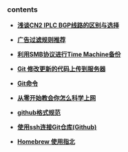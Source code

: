 ### contents

- **[浅谈CN2 IPLC BGP线路的区别与选择](https://vanhiupun.github.io/article/%E6%B5%85%E8%B0%88CN2%20IPLC%20BGP%E7%BA%BF%E8%B7%AF%E7%9A%84%E5%8C%BA%E5%88%AB%E4%B8%8E%E9%80%89%E6%8B%A9)**

- **[广告过滤规则推荐](https://vanhiupun.github.io/article/%E5%B9%BF%E5%91%8A%E8%BF%87%E6%BB%A4%E8%A7%84%E5%88%99%E6%8E%A8%E8%8D%90)**


- **[利用SMB协议进行Time Machine备份](https://vanhiupun.github.io/article/%E5%88%A9%E7%94%A8%20SMB%20%E5%8D%8F%E8%AE%AE%E8%BF%9B%E8%A1%8C%20Time%20Machine%20%E5%A4%87%E4%BB%BD)**


- **[Git 修改更新的代码上传到服务器](https://vanhiupun.github.io/article/Git%20%E4%BF%AE%E6%94%B9%E6%9B%B4%E6%96%B0%E7%9A%84%E4%BB%A3%E7%A0%81%E4%B8%8A%E4%BC%A0%E5%88%B0%E6%9C%8D%E5%8A%A1%E5%99%A8)**


- **[Git命令](https://vanhiupun.github.io/article/Git%E5%91%BD%E4%BB%A4)**


- **[从零开始教会你怎么科学上网](https://vanhiupun.github.io/article/%E4%BB%8E%E9%9B%B6%E5%88%B0%E4%B8%80%E7%A7%91%E5%AD%A6%E4%B8%8A%E7%BD%91)**


- **[github格式规范](https://vanhiupun.github.io/article/github%E6%A0%BC%E5%BC%8F%E8%A7%84%E8%8C%83)**


- **[使用ssh连接Git仓库(Github)](https://vanhiupun.github.io/article/ssh%E8%AF%AD%E6%B3%95)**


- **[Homebrew 使用指北](https://vanhiupun.github.io/article/Homebrew%20%E4%BD%BF%E7%94%A8%E6%8C%87%E5%8C%97)**